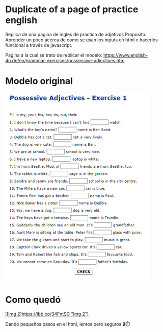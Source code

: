 # Duplicate of a page of practice english

Replica de una pagina de ingles de practica de adjetivos
Proposito: Aprender un poco acerca de como se usan los inputs en html e hacerlos funcional a través de javascript.

Pagina a la cual se trato de replicar el modelo: https://www.english-4u.de/en/grammar-exercises/possessive-adjectives.htm 


# Modelo original
![](https://github.com/gotaluism/PossesiveAdjectives-Exercise-1/blob/main/Screenshot%202022-11-28%20192708.png)


# Como quedó
[![Img 2]https://ibb.co/34FntSC "Img 2")](https://ibb.co/34FntSC "Img 2")


Dando pequeños pasos en el html, lentos pero seguros 🔒⏱️
